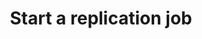 ---
# -------------------------- #
#      ENDPOINT DETAILS      #
# -------------------------- #

product-type: "connect"
content-type: "api-endpoint"
endpoint: "replication-jobs"
key: "start-a-job"
version: "4"


# -------------------------- #
#       METHOD DETAILS       #
# -------------------------- #

title: "Start a replication job"
method: "post"
short-url: |
  /v{{ endpoint.version }}{{ object.endpoint-url }}
full-url: |
  {{ api.base-url }}{{ endpoint.short-url | flatify }}
short: "{{ api.core-objects.replication-jobs.post.description }}"
description: |
  {{ site.data.connect.core-objects.replication-jobs.post.description }}

  **Note**: Stitch allows only one replication job to run at a time. Attempting to start a job when another is in progress will return a status of `200 OK` and a single error object. See the **Responses** tab below for an example.


# -------------------------- #
#       METHOD ARGUMENTS     #
# -------------------------- #

arguments:
  - name: "source_id"
    required: true
    type: "path parameter"
    description: |
      A path parameter corresponding to the [unique ID of the source]({{ api.core-objects.sources.object }}).
    example-value: |
      120643


# -------------------------- #
#           RETURNS          #
# -------------------------- #

returns: |
  If successful, the API will return a status of <code class="api success">200 OK</code> and single [Replication Job object]({{ api.core-objects.replication-jobs.object }}).

  **Note**: Stitch allows only one replication job to run at a time. Attempting to start a job when another is in progress will return a status of `200 OK` and a single error object.

# ------------------------------ #
#   EXAMPLE REQUEST & RESPONSES  #
# ------------------------------ #

examples:
  - type: "Request"
    request-url: |
      {% assign right-bracket = "}" %}{{ endpoint.short-url | flatify | replace: "{source_id","120643" | remove: right-bracket | strip_newlines }}
    header: "{{ site.data.connect.request-headers.post.without-body | flatify }}"
    code: ""

  - type: "Response"
    subexamples:
      - title: "Replication job successfully started"
        code: |
          {
          "job_name": "116078.120643.sync.c12fb0a7-7e4a-11e9-abdc-0edc2c318fba"
          }

      - title: "Replication not started; another job is in progress"
        code: |
          {
            "error": {
              "type": "already_running",
              "message": "Did not create job for client-id: <CLIENT_ID>; connection-id: <SOURCE_ID> because one already exists"
            }
          }

  - type: "Errors"
  # The errors live in: _data/connect/response-codes/replication-jobs.yml
---